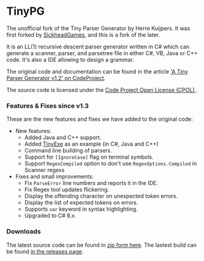 TinyPG
======

The unofficial fork of the Tiny Parser Generator by Herre Kuijpers. It was first forked by [SickheadGames](https://github.com/SickheadGames/TinyPG), and this is a fork of the later.

It is an LL(1) recursive descent parser generator written in C# which can generate a scanner, parser, and parsetree file in either C#, VB, Java or C++ code. It's also a IDE allowing to design a grammar.

The original code and documentation can be found in the article ['A Tiny Parser Generator v1.2' on CodeProject](http://www.codeproject.com/Articles/28294/a-Tiny-Parser-Generator-v1-2).
  
The source code is licensed under the [Code Project Open License (CPOL)
](http://www.codeproject.com/info/cpol10.aspx).


### Features & Fixes since v1.3

These are the new features and fixes we have added to the original code:
 - New features:
   - Added Java and C++ support.
   - Added [TinyExe](https://www.codeproject.com/Articles/241830/a-Tiny-Expression-Evaluator) as an example (in C#, Java and C++)
   - Command line building of parsers.
   - Support for `[IgnoreCase]` flag on terminal symbols.
   - Support `RegexCompiled` option to don't use `RegexOptions.Compiled` in Scanner regexs
 - Fixes and small improvements:
   - Fix `ParseError` line numbers and reports it in the IDE.
   - Fix Regex tool updates flickering.
   - Display the offending character on unexpected token errors.
   - Display the list of expected tokens on errors.
   - Supports `var` keyword in syntax highlighting.
   - Upgraded to C# 8.x.

### Downloads

The latest source code can be found in [zip form here](https://github.com/ultrasuperpingu/TinyPG/archive/master.zip).
The lastest build can be found [in the releases page](https://github.com/ultrasuperpingu/TinyPG/releases/latest).


